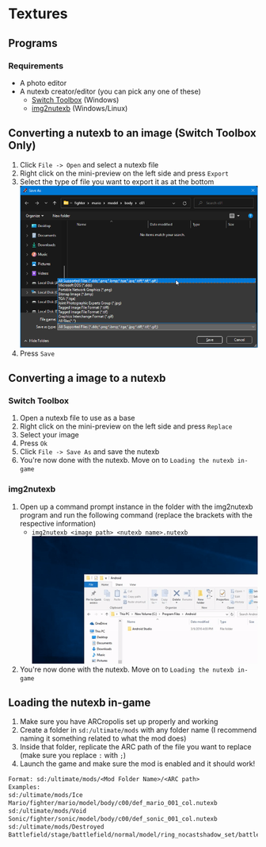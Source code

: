 # Textures

## Programs
### Requirements
- A photo editor
- A nutexb creator/editor (you can pick any one of these)
    - [Switch Toolbox](https://github.com/KillzXGaming/Switch-Toolbox/releases/tag/EXPERIMENTAL_LATEST) (Windows)
    - [img2nutexb](https://github.com/jam1garner/img2nutexb/releases) (Windows/Linux)

## Converting a nutexb to an image (Switch Toolbox Only)
1. Click `File -> Open` and select a nutexb file
2. Right click on the mini-preview on the left side and press `Export`
3. Select the type of file you want to export it as at the bottom
    ![Selecting the file type to export as](../img/Textures/export.png)
4. Press `Save`

## Converting a image to a nutexb
### Switch Toolbox
1. Open a nutexb file to use as a base
2. Right click on the mini-preview on the left side and press `Replace`
3. Select your image
4. Press `Ok`
5. Click `File -> Save As` and save the nutexb
6. You're now done with the nutexb. Move on to `Loading the nutexb in-game`

### img2nutexb
1. Open up a command prompt instance in the folder with the img2nutexb program and run the following command (replace the brackets with the respective information)
    - `img2nutexb <image path> <nutexb name>.nutexb`
    ![Opening up cmd in a folder (Thanks to TNN for the example)](../img/General/cmd_in_folder.gif)
2. You're now done with the nutexb. Move on to `Loading the nutexb in-game`

## Loading the nutexb in-game
1. Make sure you have ARCropolis set up properly and working
2. Create a folder in `sd:/ultimate/mods` with any folder name (I recommend naming it something related to what the mod does)
3. Inside that folder, replicate the ARC path of the file you want to replace (make sure you replace `:` with `;`)
4. Launch the game and make sure the mod is enabled and it should work!
```
Format: sd:/ultimate/mods/<Mod Folder Name>/<ARC path>
Examples:
sd:/ultimate/mods/Ice Mario/fighter/mario/model/body/c00/def_mario_001_col.nutexb
sd:/ultimate/mods/Void Sonic/fighter/sonic/model/body/c00/def_sonic_001_col.nutexb
sd:/ultimate/mods/Destroyed Battlefield/stage/battlefield/normal/model/ring_nocastshadow_set/battlefield_ring_stoneline01_col.nutexb
```